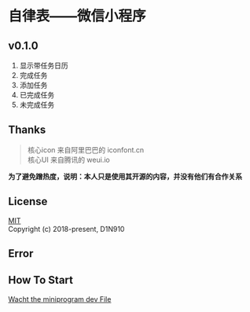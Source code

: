 # 自律表——微信小程序

## v0.1.0  
1. 显示带任务日历
2. 完成任务
3. 添加任务 
4. 已完成任务 
5. 未完成任务  
## Thanks  
>核心icon 来自阿里巴巴的 iconfont.cn  
核心UI 来自腾讯的 weui.io  

**为了避免蹭热度，说明：本人只是使用其开源的内容，并没有他们有合作关系**

## License
[MIT](https://opensource.org/licenses/MIT)  
Copyright (c) 2018-present, D1N910

## Error

## How To Start
[Wacht the miniprogram dev File](https://developers.weixin.qq.com/miniprogram/dev/index.html?t=18080816)
